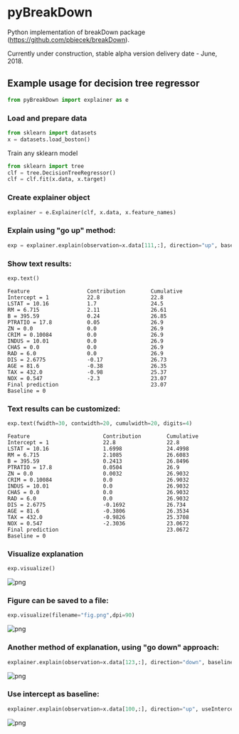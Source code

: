 
# pyBreakDown

Python implementation of breakDown package (https://github.com/pbiecek/breakDown).

Currently under construction, stable alpha version delivery date - June, 2018.

## Example usage for decision tree regressor


```python
from pyBreakDown import explainer as e
```

### Load and prepare data


```python
from sklearn import datasets
x = datasets.load_boston()
```

Train any sklearn model


```python
from sklearn import tree
clf = tree.DecisionTreeRegressor()
clf = clf.fit(x.data, x.target)
```

### Create explainer object


```python
explainer = e.Explainer(clf, x.data, x.feature_names)
```

### Explain using "go up" method:


```python
exp = explainer.explain(observation=x.data[111,:], direction="up", baseline=0)
```

### Show text results:


```python
exp.text()
```

    Feature                  Contribution        Cumulative          
    Intercept = 1            22.8                22.8                
    LSTAT = 10.16            1.7                 24.5                
    RM = 6.715               2.11                26.61               
    B = 395.59               0.24                26.85               
    PTRATIO = 17.8           0.05                26.9                
    ZN = 0.0                 0.0                 26.9                
    CRIM = 0.10084           0.0                 26.9                
    INDUS = 10.01            0.0                 26.9                
    CHAS = 0.0               0.0                 26.9                
    RAD = 6.0                0.0                 26.9                
    DIS = 2.6775             -0.17               26.73               
    AGE = 81.6               -0.38               26.35               
    TAX = 432.0              -0.98               25.37               
    NOX = 0.547              -2.3                23.07               
    Final prediction                             23.07               
    Baseline = 0


### Text results can be customized:


```python
exp.text(fwidth=30, contwidth=20, cumulwidth=20, digits=4)
```

    Feature                       Contribution        Cumulative          
    Intercept = 1                 22.8                22.8                
    LSTAT = 10.16                 1.6998              24.4998             
    RM = 6.715                    2.1085              26.6083             
    B = 395.59                    0.2413              26.8496             
    PTRATIO = 17.8                0.0504              26.9                
    ZN = 0.0                      0.0032              26.9032             
    CRIM = 0.10084                0.0                 26.9032             
    INDUS = 10.01                 0.0                 26.9032             
    CHAS = 0.0                    0.0                 26.9032             
    RAD = 6.0                     0.0                 26.9032             
    DIS = 2.6775                  -0.1692             26.734              
    AGE = 81.6                    -0.3806             26.3534             
    TAX = 432.0                   -0.9826             25.3708             
    NOX = 0.547                   -2.3036             23.0672             
    Final prediction                                  23.0672             
    Baseline = 0


### Visualize explanation


```python
exp.visualize()
```


![png](output_18_0.png)


### Figure can be saved to a file:


```python
exp.visualize(filename="fig.png",dpi=90)
```


![png](output_20_0.png)


### Another method of explanation, using "go down" approach:


```python
explainer.explain(observation=x.data[123,:], direction="down", baseline=0).visualize()
```


![png](output_22_0.png)


### Use intercept as baseline:


```python
explainer.explain(observation=x.data[100,:], direction="up", useIntercept=True).visualize()
```


![png](output_24_0.png)

